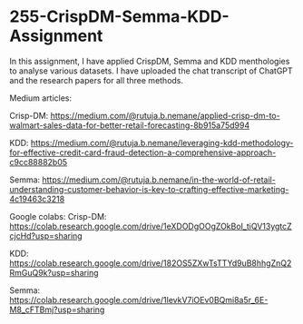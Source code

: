# 255-CrispDM-Semma-KDD-Assignment

In this assignment, I have applied CrispDM, Semma and KDD menthologies to analyse various datasets.
I have uploaded the chat transcript of ChatGPT and the research papers for all three methods.

Medium articles:

Crisp-DM: https://medium.com/@rutuja.b.nemane/applied-crisp-dm-to-walmart-sales-data-for-better-retail-forecasting-8b915a75d994

KDD: https://medium.com/@rutuja.b.nemane/leveraging-kdd-methodology-for-effective-credit-card-fraud-detection-a-comprehensive-approach-c9cc88882b05

Semma: https://medium.com/@rutuja.b.nemane/in-the-world-of-retail-understanding-customer-behavior-is-key-to-crafting-effective-marketing-4c19463c3218


Google colabs:
Crisp-DM: https://colab.research.google.com/drive/1eXDODgOOgZOkBoI_tiQV13ygtcZcjcHd?usp=sharing

KDD: https://colab.research.google.com/drive/182OS5ZXwTsTTYd9uB8hhgZnQ2RmGuQ9k?usp=sharing  

Semma: https://colab.research.google.com/drive/1levkV7iOEv0BQmi8a5r_6E-M8_cFTBmj?usp=sharing

